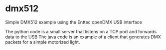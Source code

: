 # dmx512
Simple DMX512 example using the Enttec openDMX USB interface

The python code is a small server that listens on a TCP port and forwards data to the USB
The java code is an example of a client that generates DMX packets for a simple motorized light.
